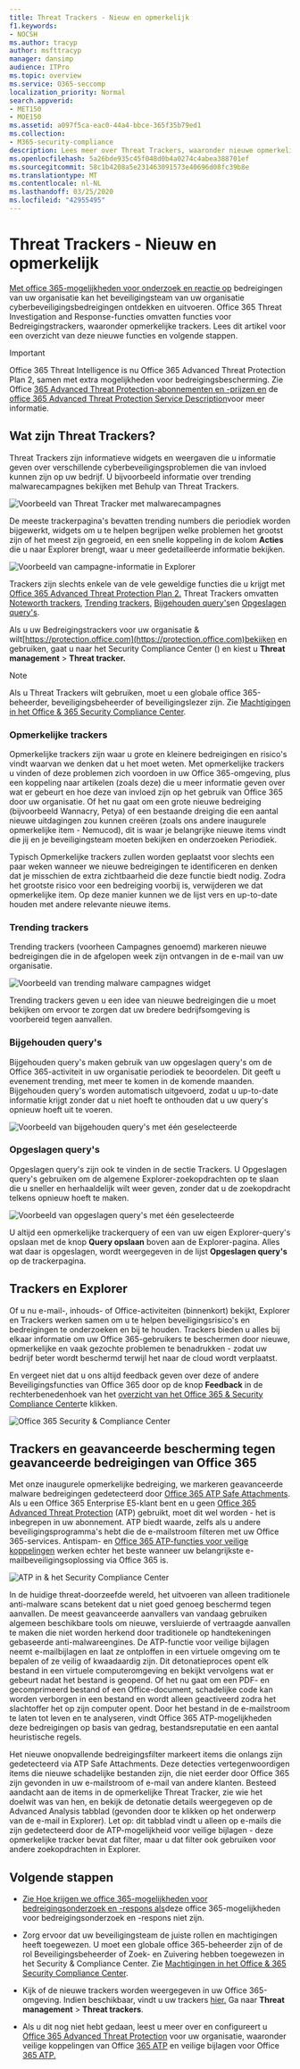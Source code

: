 ```yaml
---
title: Threat Trackers - Nieuw en opmerkelijk
f1.keywords:
- NOCSH
ms.author: tracyp
author: msfttracyp
manager: dansimp
audience: ITPro
ms.topic: overview
ms.service: O365-seccomp
localization_priority: Normal
search.appverid:
- MET150
- MOE150
ms.assetid: a097f5ca-eac0-44a4-bbce-365f35b79ed1
ms.collection:
- M365-security-compliance
description: Lees meer over Threat Trackers, waaronder nieuwe opmerkelijke trackers, om uw organisatie te helpen op de hoogte te blijven van beveiligingsproblemen.
ms.openlocfilehash: 5a26bde935c45f048d0b4a0274c4abea388701ef
ms.sourcegitcommit: 58c1b4208a5e231463091573e40696d08fc39b8e
ms.translationtype: MT
ms.contentlocale: nl-NL
ms.lasthandoff: 03/25/2020
ms.locfileid: "42955495"
---
```

# <a name="threat-trackers---new-and-noteworthy"></a>Threat Trackers - Nieuw en opmerkelijk

[Met office 365-mogelijkheden voor onderzoek en reactie op](office-365-ti.md) bedreigingen van uw organisatie kan het beveiligingsteam van uw organisatie cyberbeveiligingsbedreigingen ontdekken en uitvoeren. Office 365 Threat Investigation and Response-functies omvatten functies voor Bedreigingstrackers, waaronder opmerkelijke trackers. Lees dit artikel voor een overzicht van deze nieuwe functies en volgende stappen. 

> [!IMPORTANT]
> Office 365 Threat Intelligence is nu Office 365 Advanced Threat Protection Plan 2, samen met extra mogelijkheden voor bedreigingsbescherming. Zie Office [365 Advanced Threat Protection-abonnementen en -prijzen en](https://products.office.com/exchange/advance-threat-protection) de [office 365 Advanced Threat Protection Service Description](https://docs.microsoft.com/office365/servicedescriptions/office-365-advanced-threat-protection-service-description)voor meer informatie.
  
## <a name="what-are-threat-trackers"></a>Wat zijn Threat Trackers?

Threat Trackers zijn informatieve widgets en weergaven die u informatie geven over verschillende cyberbeveiligingsproblemen die van invloed kunnen zijn op uw bedrijf. U bijvoorbeeld informatie over trending malwarecampagnes bekijken met Behulp van Threat Trackers.
  
![Voorbeeld van Threat Tracker met malwarecampagnes](../../media/a883b5ac-8e2b-469a-90e0-f8ad39bb63b7.png)
  
De meeste trackerpagina's bevatten trending numbers die periodiek worden bijgewerkt, widgets om u te helpen begrijpen welke problemen het grootst zijn of het meest zijn gegroeid, en een snelle koppeling in de kolom **Acties** die u naar Explorer brengt, waar u meer gedetailleerde informatie bekijken. 
  
![Voorbeeld van campagne-informatie in Explorer](../../media/e426f220-fdcb-4dd9-99a2-db97dbcf71d5.png)
  
Trackers zijn slechts enkele van de vele geweldige functies die u krijgt met [Office 365 Advanced Threat Protection Plan 2.](office-365-ti.md) Threat Trackers omvatten [Noteworth trackers,](#noteworthy-trackers) [Trending trackers,](#trending-trackers) [Bijgehouden query's](#tracked-queries)en [Opgeslagen query's](#saved-queries).
  
Als u uw Bedreigingstrackers voor uw organisatie &amp; wilt[https://protection.office.com](https://protection.office.com)bekijken en gebruiken, gaat u naar het Security Compliance Center () en kiest u **Threat management** \> **Threat tracker.**
  
> [!NOTE]
> Als u Threat Trackers wilt gebruiken, moet u een globale office 365-beheerder, beveiligingsbeheerder of beveiligingslezer zijn. Zie [Machtigingen in het Office &amp; 365 Security Compliance Center](permissions-in-the-security-and-compliance-center.md). 
  
### <a name="noteworthy-trackers"></a>Opmerkelijke trackers

Opmerkelijke trackers zijn waar u grote en kleinere bedreigingen en risico's vindt waarvan we denken dat u het moet weten. Met opmerkelijke trackers u vinden of deze problemen zich voordoen in uw Office 365-omgeving, plus een koppeling naar artikelen (zoals deze) die u meer informatie geven over wat er gebeurt en hoe deze van invloed zijn op het gebruik van Office 365 door uw organisatie. Of het nu gaat om een grote nieuwe bedreiging (bijvoorbeeld Wannacry, Petya) of een bestaande dreiging die een aantal nieuwe uitdagingen zou kunnen creëren (zoals ons andere inaugurele opmerkelijke item - Nemucod), dit is waar je belangrijke nieuwe items vindt die jij en je beveiligingsteam moeten bekijken en onderzoeken Periodiek.
  
Typisch Opmerkelijke trackers zullen worden geplaatst voor slechts een paar weken wanneer we nieuwe bedreigingen te identificeren en denken dat je misschien de extra zichtbaarheid die deze functie biedt nodig. Zodra het grootste risico voor een bedreiging voorbij is, verwijderen we dat opmerkelijke item. Op deze manier kunnen we de lijst vers en up-to-date houden met andere relevante nieuwe items.
  
### <a name="trending-trackers"></a>Trending trackers

Trending trackers (voorheen Campagnes genoemd) markeren nieuwe bedreigingen die in de afgelopen week zijn ontvangen in de e-mail van uw organisatie.
  
![Voorbeeld van trending malware campagnes widget](../../media/d2ccc1a0-2a1d-4e36-99b5-6766c207772f.png)
  
Trending trackers geven u een idee van nieuwe bedreigingen die u moet bekijken om ervoor te zorgen dat uw bredere bedrijfsomgeving is voorbereid tegen aanvallen.
  
### <a name="tracked-queries"></a>Bijgehouden query's

Bijgehouden query's maken gebruik van uw opgeslagen query's om de Office 365-activiteit in uw organisatie periodiek te beoordelen. Dit geeft u evenement trending, met meer te komen in de komende maanden. Bijgehouden query's worden automatisch uitgevoerd, zodat u up-to-date informatie krijgt zonder dat u niet hoeft te onthouden dat u uw query's opnieuw hoeft uit te voeren.
  
![Voorbeeld van bijgehouden query's met één geselecteerde](../../media/0c556174-06eb-4ae5-b32a-5ff76b9e4f13.png)
  
### <a name="saved-queries"></a>Opgeslagen query's

Opgeslagen query's zijn ook te vinden in de sectie Trackers. U Opgeslagen query's gebruiken om de algemene Explorer-zoekopdrachten op te slaan die u sneller en herhaaldelijk wilt weer geven, zonder dat u de zoekopdracht telkens opnieuw hoeft te maken.
  
![Voorbeeld van opgeslagen query's met één geselecteerde](../../media/188cf3ff-58f1-41ea-81aa-76158d8f40c3.png)
  
U altijd een opmerkelijke trackerquery of een van uw eigen Explorer-query's opslaan met de knop **Query opslaan** boven aan de Explorer-pagina. Alles wat daar is opgeslagen, wordt weergegeven in de lijst **Opgeslagen query's** op de trackerpagina. 
  
## <a name="trackers-and-explorer"></a>Trackers en Explorer

Of u nu e-mail-, inhouds- of Office-activiteiten (binnenkort) bekijkt, Explorer en Trackers werken samen om u te helpen beveiligingsrisico's en bedreigingen te onderzoeken en bij te houden. Trackers bieden u alles bij elkaar informatie om uw Office 365-gebruikers te beschermen door nieuwe, opmerkelijke en vaak gezochte problemen te benadrukken - zodat uw bedrijf beter wordt beschermd terwijl het naar de cloud wordt verplaatst.
  
En vergeet niet dat u ons altijd feedback geven over deze of andere Beveiligingsfuncties van Office 365 door op de knop **Feedback** in de rechterbenedenhoek van het [overzicht van het Office 365 &amp; Security Compliance Center](https://support.office.com/article/a5f2fd18-b029-4257-b5a8-ae83e7768c85)te klikken.
  
![Office 365 Security &amp; Compliance Center](../../media/86c330db-8132-4150-8475-220258fe04fb.png)
  
## <a name="trackers-and-office-365-advanced-threat-protection"></a>Trackers en geavanceerde bescherming tegen geavanceerde bedreigingen van Office 365

Met onze inaugurele opmerkelijke bedreiging, we markeren geavanceerde malware bedreigingen gedetecteerd door [Office 365 ATP Safe Attachments](atp-safe-attachments.md). Als u een Office 365 Enterprise E5-klant bent en u geen [Office 365 Advanced Threat Protection](office-365-atp.md) (ATP) gebruikt, moet dit wel worden - het is inbegrepen in uw abonnement. ATP biedt waarde, zelfs als u andere beveiligingsprogramma's hebt die de e-mailstroom filteren met uw Office 365-services. Antispam- en [Office 365 ATP-functies voor veilige koppelingen](atp-safe-links.md) werken echter het beste wanneer uw belangrijkste e-mailbeveiligingsoplossing via Office 365 is. 
  
![ATP in &amp; het Security Compliance Center](../../media/cee70d07-f0c1-459b-843c-2d10c253349f.png)
  
In de huidige threat-doorzeefde wereld, het uitvoeren van alleen traditionele anti-malware scans betekent dat u niet goed genoeg beschermd tegen aanvallen. De meest geavanceerde aanvallers van vandaag gebruiken algemeen beschikbare tools om nieuwe, versluierde of vertraagde aanvallen te maken die niet worden herkend door traditionele op handtekeningen gebaseerde anti-malwareengines. De ATP-functie voor veilige bijlagen neemt e-mailbijlagen en laat ze ontploffen in een virtuele omgeving om te bepalen of ze veilig of kwaadaardig zijn. Dit detonatieproces opent elk bestand in een virtuele computeromgeving en bekijkt vervolgens wat er gebeurt nadat het bestand is geopend. Of het nu gaat om een PDF- en gecomprimeerd bestand of een Office-document, schadelijke code kan worden verborgen in een bestand en wordt alleen geactiveerd zodra het slachtoffer het op zijn computer opent. Door het bestand in de e-mailstroom te laten tot leven en te analyseren, vindt Office 365 ATP-mogelijkheden deze bedreigingen op basis van gedrag, bestandsreputatie en een aantal heuristische regels.
  
Het nieuwe onopvallende bedreigingsfilter markeert items die onlangs zijn gedetecteerd via ATP Safe Attachments. Deze detecties vertegenwoordigen items die nieuwe schadelijke bestanden zijn, die niet eerder door Office 365 zijn gevonden in uw e-mailstroom of e-mail van andere klanten. Besteed aandacht aan de items in de opmerkelijke Threat Tracker, zie wie het doelwit was van hen, en bekijk de detonatie details weergegeven op de Advanced Analysis tabblad (gevonden door te klikken op het onderwerp van de e-mail in Explorer). Let op: dit tabblad vindt u alleen op e-mails die zijn gedetecteerd door de ATP-mogelijkheid voor veilige bijlagen - deze opmerkelijke tracker bevat dat filter, maar u dat filter ook gebruiken voor andere zoekopdrachten in Explorer.
  
## <a name="next-steps"></a>Volgende stappen

- [Zie Hoe krijgen we office 365-mogelijkheden voor bedreigingsonderzoek en -respons als](office-365-ti.md)deze office 365-mogelijkheden voor bedreigingsonderzoek en -respons niet zijn.
    
- Zorg ervoor dat uw beveiligingsteam de juiste rollen en machtigingen heeft toegewezen. U moet een globale office 365-beheerder zijn of de rol Beveiligingsbeheerder of Zoek- en Zuivering hebben toegewezen in het Security &amp; Compliance Center. Zie [Machtigingen in het Office &amp; 365 Security Compliance Center](permissions-in-the-security-and-compliance-center.md).
    
- Kijk of de nieuwe trackers worden weergegeven in uw Office 365-omgeving. Indien beschikbaar, vindt u uw trackers [hier.](https://protection.office.com/) Ga naar **Threat management** \> **Threat trackers**.
    
- Als u dit nog niet hebt gedaan, leest u meer over en configureert u [Office 365 Advanced Threat Protection](office-365-atp.md) voor uw organisatie, waaronder veilige koppelingen van Office [365 ATP](atp-safe-links.md) en veilige bijlagen voor Office [365 ATP.](atp-safe-attachments.md)
  

